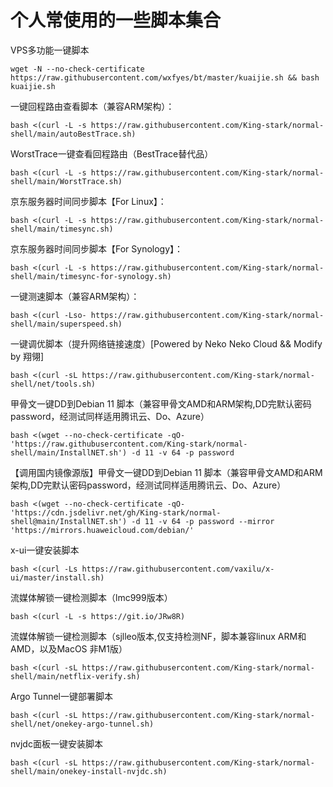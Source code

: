 # **个人常使用的一些脚本集合**
VPS多功能一键脚本
```shell
wget -N --no-check-certificate https://raw.githubusercontent.com/wxfyes/bt/master/kuaijie.sh && bash kuaijie.sh
```
一键回程路由查看脚本（兼容ARM架构）：
```shell
bash <(curl -L -s https://raw.githubusercontent.com/King-stark/normal-shell/main/autoBestTrace.sh)
```
WorstTrace一键查看回程路由（BestTrace替代品）
```shell
bash <(curl -L -s https://raw.githubusercontent.com/King-stark/normal-shell/main/WorstTrace.sh)
```
京东服务器时间同步脚本【For Linux】：
```shell
bash <(curl -L -s https://raw.githubusercontent.com/King-stark/normal-shell/main/timesync.sh)
```
京东服务器时间同步脚本【For Synology】：
```shell
bash <(curl -L -s https://raw.githubusercontent.com/King-stark/normal-shell/main/timesync-for-synology.sh)
```
一键测速脚本（兼容ARM架构）：
```shell
bash <(curl -Lso- https://raw.githubusercontent.com/King-stark/normal-shell/main/superspeed.sh)
```
一键调优脚本（提升网络链接速度）[Powered by Neko Neko Cloud && Modify by 翔翎]
```shell
bash <(curl -sL https://raw.githubusercontent.com/King-stark/normal-shell/net/tools.sh)
```
甲骨文一键DD到Debian 11 脚本（兼容甲骨文AMD和ARM架构,DD完默认密码password，经测试同样适用腾讯云、Do、Azure）
```shell
bash <(wget --no-check-certificate -qO- 'https://raw.githubusercontent.com/King-stark/normal-shell/main/InstallNET.sh') -d 11 -v 64 -p password
```

【调用国内镜像源版】甲骨文一键DD到Debian 11 脚本（兼容甲骨文AMD和ARM架构,DD完默认密码password，经测试同样适用腾讯云、Do、Azure）

```shell
bash <(wget --no-check-certificate -qO- 'https://cdn.jsdelivr.net/gh/King-stark/normal-shell@main/InstallNET.sh') -d 11 -v 64 -p password --mirror 'https://mirrors.huaweicloud.com/debian/'
```
x-ui一键安装脚本
```shell
bash <(curl -Ls https://raw.githubusercontent.com/vaxilu/x-ui/master/install.sh)
```
流媒体解锁一键检测脚本（lmc999版本）
```shell
bash <(curl -L -s https://git.io/JRw8R)
```
流媒体解锁一键检测脚本（sjlleo版本,仅支持检测NF，脚本兼容linux ARM和AMD，以及MacOS 非M1版）
```shell
bash <(curl -sL https://raw.githubusercontent.com/King-stark/normal-shell/main/netflix-verify.sh)
```
Argo Tunnel一键部署脚本
```shell
bash <(curl -sL https://raw.githubusercontent.com/King-stark/normal-shell/net/onekey-argo-tunnel.sh)
```
nvjdc面板一键安装脚本
```shell
bash <(curl -sL https://raw.githubusercontent.com/King-stark/normal-shell/main/onekey-install-nvjdc.sh) 
```
